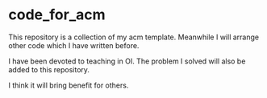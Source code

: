 # code_for_acm

This repository is a collection of my acm template. Meanwhile I will arrange other code which I have written before.

I have been devoted to teaching in OI. The problem I solved will also be added to this repository.

I think it will bring benefit for others.
